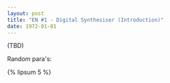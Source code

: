 ```yaml
---
layout: post
title: "EN #1 - Digital Synthesiser (Introduction)"
date: 1972-01-01
---
```


(TBD)

Random para's:

{% lipsum 5 %}